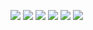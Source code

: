 ![](https://raw.githubusercontent.com/37412449/fy_rabc/master/read_me/0001.jpg)
![](https://raw.githubusercontent.com/37412449/fy_rabc/master/read_me/0002.jpg)
![](https://raw.githubusercontent.com/37412449/fy_rabc/master/read_me/0003.jpg)
![](https://raw.githubusercontent.com/37412449/fy_rabc/master/read_me/0004.jpg)
![](https://raw.githubusercontent.com/37412449/fy_rabc/master/read_me/0005.jpg)
![](https://raw.githubusercontent.com/37412449/fy_rabc/master/read_me/0006.jpg)
